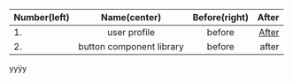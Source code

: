 | Number(left)      | Name(center) | Before(right) | After |
| :---        |    :----:   | :---: |  ---: |
| 1. | user profile | before | <a href="/1-user-profile-after">After</a> |
| 2. | button component library | before | after |
yyÿy
